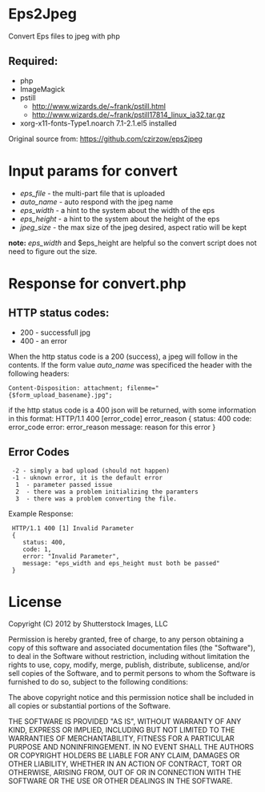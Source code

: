 Eps2Jpeg
========

Convert Eps files to jpeg with php

## Required: 
 * php
 * ImageMagick
 * pstill 
   * http://www.wizards.de/~frank/pstill.html
   * http://www.wizards.de/~frank/pstill17814_linux_ia32.tar.gz
 * xorg-x11-fonts-Type1.noarch 7.1-2.1.el5      installed


Original source from: https://github.com/czirzow/eps2jpeg


Input params for convert
========================
* *eps_file* - the multi-part file that is uploaded
* *auto_name* - auto respond with the jpeg name
* *eps_width* - a hint to the system about the width of the eps
* *eps_height* - a hint to the system about the height of the eps
* *jpeg_size* - the max size of the jpeg desired, aspect ratio will be kept

**note:** *eps_width* and $eps_height are helpful so the convert script does not need to figure out the size.


Response for convert.php
========================

HTTP status codes:
-------------------
* 200 - successfull jpg
* 400 - an error

When the http status code is a 200 (success), a jpeg will follow in the contents. If the form value *auto_name* was specificed the header with the following headers:

    Content-Disposition: attachment; filenme="{$form_upload_basename}.jpg";


if the http status code is a 400 json will be returned, with some information in this format:
     HTTP/1.1 400 [error_code] error_reason
     {
        status: 400
        code: error_code
        error: error_reason
        message: reason for this error
     }

Error Codes
-----------
     -2 - simply a bad upload (should not happen)
     -1 - uknown error, it is the default error
      1  - parameter passed issue
      2  - there was a problem initializing the paramters
      3  - there was a problem converting the file.


Example Response:

     HTTP/1.1 400 [1] Invalid Parameter
     {
        status: 400,
        code: 1,
        error: "Invalid Parameter",
        message: "eps_width and eps_height must both be passed"
     }


License
=======

Copyright (C) 2012 by Shutterstock Images, LLC

Permission is hereby granted, free of charge, to any person obtaining a copy of this software and associated documentation files (the "Software"), to deal in the Software without restriction, including without limitation the rights to use, copy, modify, merge, publish, distribute, sublicense, and/or sell copies of the Software, and to permit persons to whom the Software is furnished to do so, subject to the following conditions:

The above copyright notice and this permission notice shall be included in all copies or substantial portions of the Software.

THE SOFTWARE IS PROVIDED "AS IS", WITHOUT WARRANTY OF ANY KIND, EXPRESS OR IMPLIED, INCLUDING BUT NOT LIMITED TO THE WARRANTIES OF MERCHANTABILITY, FITNESS FOR A PARTICULAR PURPOSE AND NONINFRINGEMENT. IN NO EVENT SHALL THE AUTHORS OR COPYRIGHT HOLDERS BE LIABLE FOR ANY CLAIM, DAMAGES OR OTHER LIABILITY, WHETHER IN AN ACTION OF CONTRACT, TORT OR OTHERWISE, ARISING FROM, OUT OF OR IN CONNECTION WITH THE SOFTWARE OR THE USE OR OTHER DEALINGS IN THE SOFTWARE.

